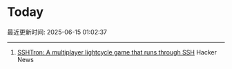# Today

最近更新时间: 2025-06-15 01:02:37

--- 
1. [SSHTron: A multiplayer lightcycle game that runs through SSH](https://github.com/zachlatta/sshtron) Hacker News
